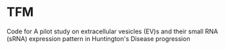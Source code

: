 # TFM
Code for A pilot study on extracellular vesicles (EV)s and their small RNA (sRNA) expression pattern in Huntington's Disease progression
